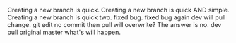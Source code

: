 Creating a new branch is quick.
Creating a new branch is quick AND simple.
Creating a new branch is quick two.
fixed bug.
fixed bug again
dev will pull change.
git edit no commit then pull will overwrite?
The answer is no.
dev pull original master what's will happen.
